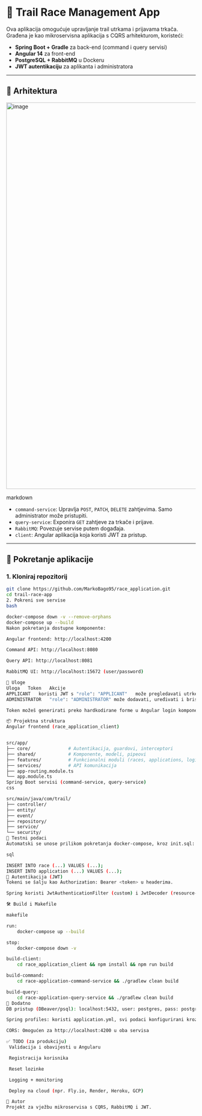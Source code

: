 

# 🏃‍ Trail Race Management App

Ova aplikacija omogućuje upravljanje trail utrkama i prijavama trkača. Građena je kao mikroservisna aplikacija s CQRS arhitekturom, koristeći:
- **Spring Boot + Gradle** za back-end (command i query servisi)
- **Angular 14** za front-end
- **PostgreSQL + RabbitMQ** u Dockeru
- **JWT autentikaciju** za aplikanta i administratora

---

## 🧱 Arhitektura

<img width="1024" height="1024" alt="image" src="https://github.com/user-attachments/assets/e487adbe-8cf4-487b-a858-c2c022a3468b" />



 
markdown


- `command-service`: Upravlja `POST`, `PATCH`, `DELETE` zahtjevima. Samo administrator može pristupiti.
- `query-service`: Exponira `GET` zahtjeve za trkače i prijave.
- `RabbitMQ`: Povezuje servise putem događaja.
- `client`: Angular aplikacija koja koristi JWT za pristup.

---

## 🚀 Pokretanje aplikacije

### 1. Kloniraj repozitorij
```bash
git clone https://github.com/MarkoBago95/race_application.git
cd trail-race-app
2. Pokreni sve servise
bash

docker-compose down -v --remove-orphans
docker-compose up --build
Nakon pokretanja dostupne komponente:

Angular frontend: http://localhost:4200

Command API: http://localhost:8080

Query API: http://localhost:8081

RabbitMQ UI: http://localhost:15672 (user/password)

👤 Uloge
Uloga	Token	Akcije
APPLICANT	koristi JWT s "role": "APPLICANT"	može pregledavati utrke, prijaviti se, brisati prijave
ADMINISTRATOR	"role": "ADMINISTRATOR"	može dodavati, uređivati i brisati utrke

Token možeš generirati preko hardkodirane forme u Angular login komponenti, ili koristiti Postman s već generiranim JWT.

📦 Projektna struktura
Angular frontend (race_application_client)


src/app/
├── core/              # Autentikacija, guardovi, interceptori
├── shared/            # Komponente, modeli, pipeovi
├── features/          # Funkcionalni moduli (races, applications, login)
├── services/          # API komunikacija
├── app-routing.module.ts
└── app.module.ts
Spring Boot servisi (command-service, query-service)
css

src/main/java/com/trail/
├── controller/
├── entity/
├── event/
├── repository/
├── service/
└── security/
🧪 Testni podaci
Automatski se unose prilikom pokretanja docker-compose, kroz init.sql:

sql

INSERT INTO race (...) VALUES (...);
INSERT INTO application (...) VALUES (...);
🔐 Autentikacija (JWT)
Tokeni se šalju kao Authorization: Bearer <token> u headerima.

Spring koristi JwtAuthenticationFilter (custom) i JwtDecoder (resource-server).

🛠️ Build i Makefile

makefile

run:
	docker-compose up --build

stop:
	docker-compose down -v

build-client:
	cd race_application_client && npm install && npm run build

build-command:
	cd race-application-command-service && ./gradlew clean build

build-query:
	cd race-application-query-service && ./gradlew clean build
📎 Dodatno
DB pristup (DBeaver/psql): localhost:5432, user: postgres, pass: postgres

Spring profiles: koristi application.yml, svi podaci konfigurirani kroz env promjenjive

CORS: Omogućen za http://localhost:4200 u oba servisa

✅ TODO (za produkciju)
 Validacija i obavijesti u Angularu

 Registracija korisnika

 Reset lozinke

 Logging + monitoring

 Deploy na cloud (npr. Fly.io, Render, Heroku, GCP)

🧠 Autor
Projekt za vježbu mikroservisa s CQRS, RabbitMQ i JWT.
